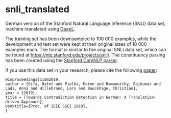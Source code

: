# snli_translated
German version of the Stanford Natural Language Inference (SNLI) data set, machine-translated using [DeepL](https://www.deepl.com/translator).

The training set has been downsampled to 100 000 examples, while the development and test set were kept at their original sizes of 10 000 examples each.
The format is similar to the original SNLI data set, which can be found at https://nlp.stanford.edu/projects/snli/.
The constituency parsing has been created using the [Stanford CoreNLP parser](https://stanfordnlp.github.io/CoreNLP/parse.html).

If you use this data set in your research, please cite the following [paper](https://ieeexplore.ieee.org/stamp/stamp.jsp?tp=&arnumber=9003090): 

```
@inproceedings{cidm2019,
author = {Sifa, Rafet and Pielka, Maren and Ramamurthy, Rajkumar and Ladi, Anna and Hillebrand, Lars and Bauckhage, Christian},
year = {2019},
title = {Towards Contradiction Detection in German: A Translation-driven Approach},
booktitle={Proc. of IEEE SSCI 2019},
}
```

